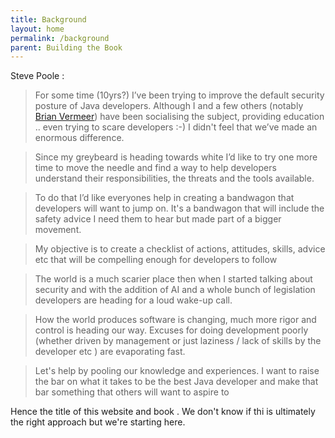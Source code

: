 ```yaml
---
title: Background
layout: home
permalink: /background
parent: Building the Book 
---
```

Steve Poole :

>For some time (10yrs?)  I’ve been trying to improve the default security posture of Java developers.  Although I and a few others (notably [Brian Vermeer](https://www.linkedin.com/in/brianvermeer/)) have been socialising the subject, providing education .. even trying to scare developers :-)  I didn't feel that we’ve made an enormous difference.

>Since my greybeard is heading towards white I’d like to try one more time to move the needle and find a way to help developers understand their responsibilities, the threats and the tools available.

> To do that I’d like everyones help in creating a bandwagon that developers will want to jump on.  It's a bandwagon that will include the safety advice I need them to hear but made part of a bigger movement.

> My objective is to create a checklist of actions, attitudes, skills, advice etc that will be compelling enough for developers to follow

> The world is a much scarier place then when I started talking about security and with the addition of AI and a whole bunch of legislation developers are heading for a loud wake-up call.

> How the world produces software is changing, much more rigor and control is heading our way.
> Excuses for doing development poorly (whether driven by management or just laziness / lack of skills by the developer etc ) are evaporating fast.

> Let's help by pooling our knowledge and experiences. I want to raise the bar on what it takes to be the best Java developer and make that bar something that others will want to aspire to

Hence the title of this website and book .  We don't know if thi is ultimately the right approach but we're starting here.




